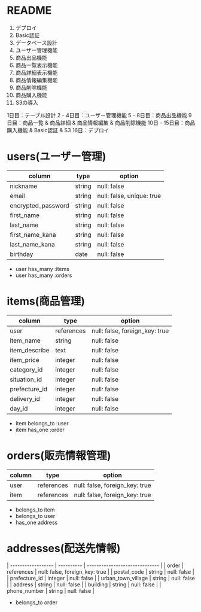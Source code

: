# README

1. デプロイ
2. Basic認証
3. データベース設計
4. ユーザー管理機能
5. 商品出品機能
6. 商品一覧表示機能
7. 商品詳細表示機能
8. 商品情報編集機能
9. 商品削除機能
10. 商品購入機能
11. S3の導入

1日目：テーブル設計
2 - 4日目：ユーザー管理機能
5 - 8日目：商品出品機能
9日目：商品一覧 & 商品詳細 & 商品情報編集 & 商品削除機能
10日 - 15日目：商品購入機能 & Basic認証 & S3
16日：デプロイ

# users(ユーザー管理)
| column                | type       | option                         |
| --------------------- | ---------- | ------------------------------ |
| nickname              | string     | null: false                    |
| email                 | string     | null: false, unique: true      |
| encrypted_password    | string     | null: false                    |
| first_name            | string     | null: false                    |
| last_name             | string     | null: false                    |
| first_name_kana       | string     | null: false                    |
| last_name_kana        | string     | null: false                    |
| birthday              | date       | null: false                    |

- user has_many :items
- user has_many :orders


# items(商品管理)
| column         | type       | option                         |
| -------------- | ---------- | ------------------------------ |
| user           | references | null: false, foreign_key: true |
| item_name      | string     | null: false                    |
| item_describe  | text       | null: false                    |
| item_price     | integer    | null: false                    |
| category_id    | integer    | null: false                    |
| situation_id   | integer    | null: false                    |
| prefecture_id  | integer    | null: false                    |
| delivery_id    | integer    | null: false                    |
| day_id         | integer    | null: false                    |

- item belongs_to :user
- item has_one :order


# orders(販売情報管理)
| column         | type       | option                         |
| -------------- | ---------- | ------------------------------ |
| user           | references | null: false, foreign_key: true |
| item           | references | null: false, foreign_key: true |

- belongs_to item
- belongs_to user
- has_one address


# addresses(配送先情報)
| ------------------ | ---------- | ------------------------------ |
| order              | references | null: false, foreign_key: true |
| postal_code        | string     | null: false                    |
| prefecture_id      | integer    | null: false                    |
| urban_town_village | string     | null: false                    |
| address            | string     | null: false                    |
| building           | string     | null: false                    |
| phone_number       | string     | null: false                    |

- belongs_to order

